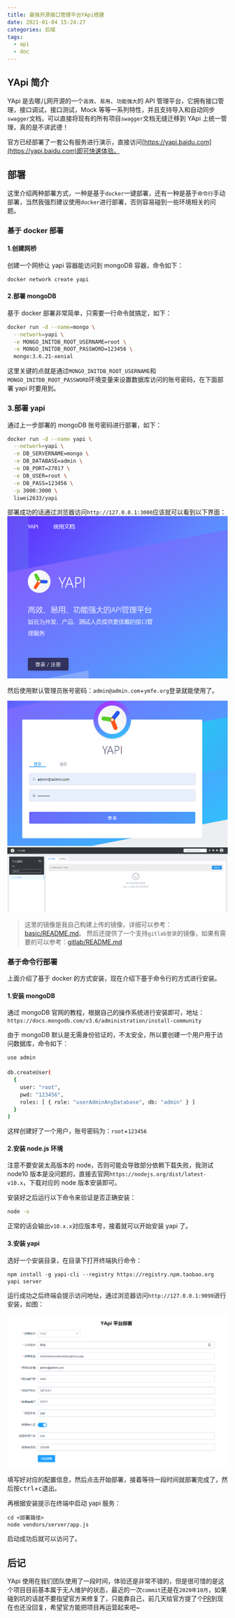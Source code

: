 ```yaml
---
title: 最强开源接口管理平台YApi搭建
date: 2021-01-04 15:24:27
categories: 后端
tags:
  - api
  - doc
---
```


## YApi 简介

YApi 是去哪儿网开源的一个`高效`、`易用`、`功能强大`的 API 管理平台，它拥有接口管理，接口调试，接口测试，Mock 等等一系列特性，并且支持导入和自动同步`swagger`文档，可以直接将现有的所有项目`swagger`文档无缝迁移到 YApi 上统一管理，真的是不讲武德！

官方已经部署了一套公有服务进行演示，直接访问[https://yapi.baidu.com](https://yapi.baidu.com)即可快速体验。

<!--more-->

## 部署

这里介绍两种部署方式，一种是基于`docker`一键部署，还有一种是基于`命令行`手动部署，当然我强烈建议使用`docker`进行部署，否则容易碰到一些环境相关的问题。

### 基于 docker 部署

#### 1.创建网桥

创建一个网桥让 yapi 容器能访问到 mongoDB 容器，命令如下：

```sh
docker network create yapi
```

#### 2.部署 mongoDB

基于 docker 部署非常简单，只需要一行命令就搞定，如下：

```sh
docker run -d --name=mongo \
  --network=yapi \
  -e MONGO_INITDB_ROOT_USERNAME=root \
  -e MONGO_INITDB_ROOT_PASSWORD=123456 \
  mongo:3.6.21-xenial
```

这里关键的点就是通过`MONGO_INITDB_ROOT_USERNAME`和`MONGO_INITDB_ROOT_PASSWORD`环境变量来设置数据库访问的账号密码，在下面部署 yapi 时要用到。

### 3.部署 yapi

通过上一步部署的 mongoDB 账号密码进行部署，如下：

```sh
docker run -d --name yapi \
  --network=yapi \
  -e DB_SERVERNAME=mongo \
  -e DB_DATABASE=admin \
  -e DB_PORT=27017 \
  -e DB_USER=root \
  -e DB_PASS=123456 \
  -p 3000:3000 \
  liwei2633/yapi
```

部署成功的话通过浏览器访问`http://127.0.0.1:3000`应该就可以看到以下界面：
![](yapi-setup/2021-01-05-14-58-28.png)

然后使用默认管理员账号密码：`admin@admin.com`+`ymfe.org`登录就能使用了。

![](yapi-setup/2021-01-05-15-00-37.png)
![](yapi-setup/2021-01-05-15-00-54.png)

> 这里的镜像是我自己构建上传的镜像，详细可以参考：[basic/README.md](https://github.com/monkeyWie/yapi-docker/blob/master/build/basic/README.md)。
> 然后还提供了一个支持`gitlab登录`的镜像，如果有需要的可以参考：[gitlab/README.md](https://github.com/monkeyWie/yapi-docker/blob/master/build/gitlab/README.md)

### 基于命令行部署

上面介绍了基于 docker 的方式安装，现在介绍下基于命令行的方式进行安装。

#### 1.安装 mongoDB

通过 mongoDB 官网的教程，根据自己的操作系统进行安装即可，地址：`https://docs.mongodb.com/v3.6/administration/install-community`

由于 mongoDB 默认是无需身份验证的，不太安全，所以要创建一个用户用于访问数据库，命令如下：

```sh
use admin

db.createUser(
  {
    user: "root",
    pwd: "123456",
    roles: [ { role: "userAdminAnyDatabase", db: "admin" } ]
  }
)
```

这样创建好了一个用户，账号密码为：`root`+`123456`

#### 2.安装 node.js 环境

注意不要安装太高版本的 node，否则可能会导致部分依赖下载失败，我测试 node10 版本是没问题的，直接去官网`https://nodejs.org/dist/latest-v10.x`，下载对应的 node 版本安装即可。

安装好之后运行以下命令来验证是否正确安装：

```sh
node -v
```

正常的话会输出`v10.x.x`对应版本号，接着就可以开始安装 yapi 了。

#### 3.安装 yapi

选好一个安装目录，在目录下打开终端执行命令：

```
npm install -g yapi-cli --registry https://registry.npm.taobao.org
yapi server
```

运行成功之后终端会提示访问地址，通过浏览器访问`http://127.0.0.1:9090`进行安装，如图：

![](yapi-setup/2021-01-05-15-25-26.png)

填写好对应的配置信息，然后点击开始部署，接着等待一段时间就部署完成了，然后按<kbd>ctrl</kbd>+<kbd>c</kbd>退出。

再根据安装提示在终端中启动 yapi 服务：

```
cd <部署路径>
node vendors/server/app.js
```

启动成功后就可以访问了。

## 后记

YApi 使用在我们团队使用了一段时间，体验还是非常不错的，但是很可惜的是这个项目目前基本属于无人维护的状态，最近的一次`commit`还是在`2020年10月`，如果碰到坑的话就不要指望官方来修复了，只能靠自己，前几天给官方提了个[PR](https://github.com/YMFE/yapi/pull/2059)到现在也还没回复，希望官方能把项目再运营起来吧~
